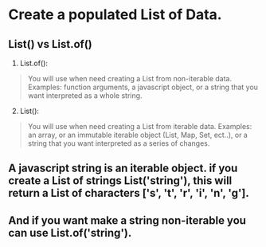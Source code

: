 # Create a populated List of Data.

## List() vs List.of()

1. List.of():

> You will use when need creating a List from non-iterable data.
> Examples: function arguments, a javascript object, or a string that you want interpreted as a whole string.

2. List():

> You will use when need creating a List from iterable data.
> Examples: an array, or an immutable iterable object (List, Map, Set, ect..), or a string that you want interpreted as a series of changes.


## A javascript string is an iterable object. if you create a List of strings List('string'), this will return a List of characters ['s', 't', 'r', 'i', 'n', 'g'].

## And if you want make a string non-iterable you can use List.of('string').

